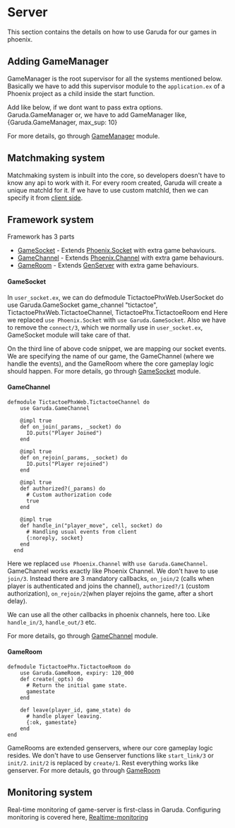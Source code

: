 # Server

This section contains the details on how to use Garuda for our games in phoenix.

## Adding GameManager
  GameManager is the root supervisor for all the systems mentioned below.
  Basically we have to add this supervisor module to the `application.ex` of
  a Phoenix project as a child inside the start function.

  Add like below, if we dont want to pass extra options.
      Garuda.GameManager
  or, we have to add GameManager like,
      {Garuda.GameManager, max_sup: 10}
  
  For more details, go through [GameManager](Garuda.GameManager.html) module.

## Matchmaking system
  Matchmaking system is inbuilt into the core, so developers doesn't have to know any api to work with it. For every room created, Garuda will create a unique matchId for it. If we have to use custom matchId, then we can specify it from [client side](client.html).
## Framework system
  Framework has 3 parts
  - [GameSocket](Garuda.GameSocket.html) - Extends [Phoenix.Socket](https://hexdocs.pm/phoenix/Phoenix.Socket.html) with extra game behaviours.
  - [GameChannel](Garuda.GameChannel.html) - Extends [Phoenix.Channel](https://hexdocs.pm/phoenix/Phoenix.Channel.html) with extra game behaviours.
  - [GameRoom](Garuda.GameRoom.html) - Extends [GenServer](https://hexdocs.pm/elixir/GenServer.html) with extra game behaviours.



#### GameSocket
 In `user_socket.ex`, we can do
      defmodule TictactoePhxWeb.UserSocket do
        use Garuda.GameSocket
        game_channel "tictactoe", TictactoePhxWeb.TictactoeChannel, TictactoePhx.TictactoeRoom
      end
 Here we replaced `use Phoenix.Socket` with `use Garuda.GameSocket`. Also we have to 
 remove the `connect/3`, which we normally use in `user_socket.ex`, GameSocket module will take care of that.

 On the third line of above code snippet, we are mapping our socket events.
 We are specifying the name of our game, the GameChannel (where we handle the events), and the GameRoom where the core gameplay logic should happen.
 For more details, go through [GameSocket](Garuda.GameSocket.html) module.

#### GameChannel
    defmodule TictactoePhxWeb.TictactoeChannel do
        use Garuda.GameChannel

        @impl true
        def on_join(_params, _socket) do
          IO.puts("Player Joined")
        end

        @impl true
        def on_rejoin(_params, _socket) do
          IO.puts("Player rejoined")
        end

        @impl true
        def authorized?(_params) do
          # Custom authorization code
          true
        end

        @impl true
        def handle_in("player_move", cell, socket) do
          # Handling usual events from client
          {:noreply, socket}
        end
      end
 Here we replaced `use Phoenix.Channel` with `use Garuda.GameChannel`.
 GameChannel works exactly like Phoenix Channel. We don't have to use `join/3`.
 Instead there are 3 mandatory callbacks, `on_join/2` (calls when player is authenticated and joins the channel), `authorized?/1` (custom authorization), `on_rejoin/2`(when player rejoins the game, after a short delay).

 We can use all the other callbacks in phoenix channels, here too. Like `handle_in/3`, `handle_out/3` etc.

 For more details, go through [GameChannel](Garuda.GameChannel.html) module.
#### GameRoom
    defmodule TictactoePhx.TictactoeRoom do
        use Garuda.GameRoom, expiry: 120_000
        def create(_opts) do
          # Return the initial game state.
          gamestate
        end

        def leave(player_id, game_state) do
          # handle player leaving.
          {:ok, gamestate}
        end
    end

  GameRooms are extended genservers, where our core gameplay logic resides.
  We don't have to use Genserver functions like `start_link/3` or `init/2`.
  `init/2` is replaced by `create/1`. Rest everything works like genserver.
  For more detauls, go through [GameRoom](Garuda.GameRoom.html)
## Monitoring system
Real-time monitoring of game-server is first-class in Garuda.
Configuring monitoring is covered here, [Realtime-monitoring](monitoring.html)
